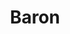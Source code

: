 ---
title: "Baron"
summary: "UK psych band BARON was formed in 2008 by Diagonal members Alex Crispin and Luke Foster, later joined by Peter Evans and Blue Firth. They released their debut album in 2010."
image: "baron.jpg"
apple_music_artist_url: "https://music.apple.com/gb/artist/baron/1542052110"
---